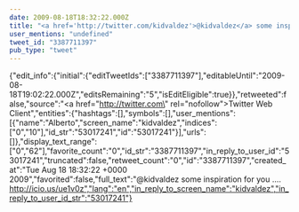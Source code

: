 ```yaml
---
date: 2009-08-18T18:32:22.000Z
title: "<a href='http://twitter.com/kidvaldez'>@kidvaldez</a> some inspiration for you .... http://icio.us/ue1v0z″"
user_mentions: "undefined"
tweet_id: "3387711397"
pub_type: "tweet"
---
```

{"edit_info":{"initial":{"editTweetIds":["3387711397"],"editableUntil":"2009-08-18T19:02:22.000Z","editsRemaining":"5","isEditEligible":true}},"retweeted":false,"source":"<a href=\"http://twitter.com\" rel=\"nofollow\">Twitter Web Client</a>","entities":{"hashtags":[],"symbols":[],"user_mentions":[{"name":"Alberto","screen_name":"kidvaldez","indices":["0","10"],"id_str":"53017241","id":"53017241"}],"urls":[]},"display_text_range":["0","62"],"favorite_count":"0","id_str":"3387711397","in_reply_to_user_id":"53017241","truncated":false,"retweet_count":"0","id":"3387711397","created_at":"Tue Aug 18 18:32:22 +0000 2009","favorited":false,"full_text":"@kidvaldez some inspiration for you .... http://icio.us/ue1v0z","lang":"en","in_reply_to_screen_name":"kidvaldez","in_reply_to_user_id_str":"53017241"}
